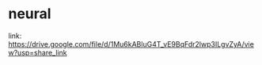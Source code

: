 # neural

link: https://drive.google.com/file/d/1Mu6kABluG4T_vE9BqFdr2lwp3ILgvZyA/view?usp=share_link
